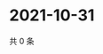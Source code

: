 # 2021-10-31

共 0 条

<!-- BEGIN WEIBO -->
<!-- 最后更新时间 Sun Oct 31 2021 21:13:50 GMT+0800 (China Standard Time) -->

<!-- END WEIBO -->
